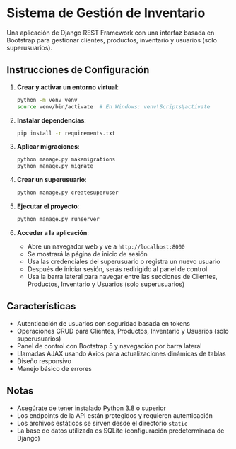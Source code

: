 # Sistema de Gestión de Inventario

Una aplicación de Django REST Framework con una interfaz basada en Bootstrap para gestionar clientes, productos, inventario y usuarios (solo superusuarios).

## Instrucciones de Configuración

1. **Crear y activar un entorno virtual**:
   ```bash
   python -m venv venv
   source venv/bin/activate  # En Windows: venv\Scripts\activate
   ```

2. **Instalar dependencias**:
   ```bash
   pip install -r requirements.txt
   ```

3. **Aplicar migraciones**:
   ```bash
   python manage.py makemigrations
   python manage.py migrate
   ```

4. **Crear un superusuario**:
   ```bash
   python manage.py createsuperuser
   ```

5. **Ejecutar el proyecto**:
   ```bash
   python manage.py runserver
   ```

6. **Acceder a la aplicación**:
   - Abre un navegador web y ve a `http://localhost:8000`
   - Se mostrará la página de inicio de sesión
   - Usa las credenciales del superusuario o registra un nuevo usuario
   - Después de iniciar sesión, serás redirigido al panel de control
   - Usa la barra lateral para navegar entre las secciones de Clientes, Productos, Inventario y Usuarios (solo superusuarios)

## Características
- Autenticación de usuarios con seguridad basada en tokens
- Operaciones CRUD para Clientes, Productos, Inventario y Usuarios (solo superusuarios)
- Panel de control con Bootstrap 5 y navegación por barra lateral
- Llamadas AJAX usando Axios para actualizaciones dinámicas de tablas
- Diseño responsivo
- Manejo básico de errores

## Notas
- Asegúrate de tener instalado Python 3.8 o superior
- Los endpoints de la API están protegidos y requieren autenticación
- Los archivos estáticos se sirven desde el directorio `static`
- La base de datos utilizada es SQLite (configuración predeterminada de Django)